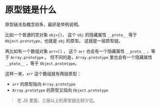 # 原型链是什么

原型链涉及概念较多，最好是举例说明。

比如一个普通的空对象 `obj={}`，
这个 `obj` 的隐藏属性 `__proto__` 等于 `Object.prototype`，也就是 `obj` 的原型。
这就是一层原型链。

再比如有一个数组对象 `arr=[]` ，
这个 `arr` 也会有一个隐藏属性 `__proto__` ，等于 `Array.prototype` 。
但不同的是，`Array.prototype` 里也会有一个隐藏属性 `__ptoto__` ，等于 `Object.prototype`。

这样一来，`arr` 这个数组就有两层原型：

- `arr` 的原型指向 `Array.prototype`
- `Array.prototype` 的原型又指向 `Object.prototype`

> 在 JS 里面，三层以上的原型链比较少见。